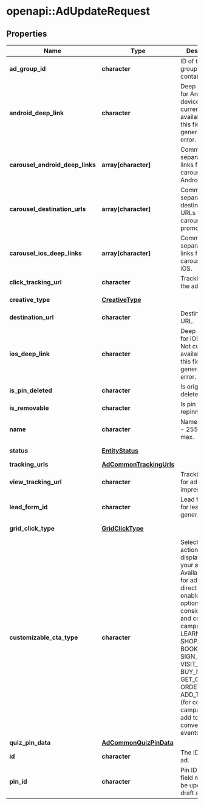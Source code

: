 # openapi::AdUpdateRequest


## Properties
Name | Type | Description | Notes
------------ | ------------- | ------------- | -------------
**ad_group_id** | **character** | ID of the ad group that contains the ad. | [optional] [Pattern: ^(AG)?\\d+$] 
**android_deep_link** | **character** | Deep link URL for Android devices. Not currently available. Using this field will generate an error. | [optional] 
**carousel_android_deep_links** | **array[character]** | Comma-separated deep links for the carousel pin on Android. | [optional] 
**carousel_destination_urls** | **array[character]** | Comma-separated destination URLs for the carousel pin to promote. | [optional] 
**carousel_ios_deep_links** | **array[character]** | Comma-separated deep links for the carousel pin on iOS. | [optional] 
**click_tracking_url** | **character** | Tracking url for the ad clicks. | [optional] 
**creative_type** | [**CreativeType**](CreativeType.md) |  | [optional] [Enum: ] 
**destination_url** | **character** | Destination URL. | [optional] 
**ios_deep_link** | **character** | Deep link URL for iOS devices. Not currently available. Using this field will generate an error. | [optional] 
**is_pin_deleted** | **character** | Is original pin deleted? | [optional] 
**is_removable** | **character** | Is pin repinnable? | [optional] 
**name** | **character** | Name of the ad - 255 chars max. | [optional] 
**status** | [**EntityStatus**](EntityStatus.md) |  | [optional] [Enum: ] 
**tracking_urls** | [**AdCommonTrackingUrls**](AdCommon_tracking_urls.md) |  | [optional] 
**view_tracking_url** | **character** | Tracking URL for ad impressions. | [optional] 
**lead_form_id** | **character** | Lead form ID for lead ad generation. | [optional] [Pattern: ^(AG)?\\d+$] 
**grid_click_type** | [**GridClickType**](GridClickType.md) |  | [optional] [Enum: ] 
**customizable_cta_type** | **character** | Select a call to action (CTA) to display below your ad. Available only for ads with direct links enabled. CTA options for consideration and conversion campaigns are LEARN_MORE, SHOP_NOW, BOOK_NOW, SIGN_UP, VISIT_WEBSITE, BUY_NOW, GET_OFFER, ORDER_NOW, ADD_TO_CART (for conversion campaigns with add to cart conversion events only) | [optional] [Enum: [GET_OFFER, LEARN_MORE, ORDER_NOW, SHOP_NOW, SIGN_UP, SUBSCRIBE, BUY_NOW, CONTACT_US, GET_QUOTE, VISIT_WEBSITE, APPLY_NOW, BOOK_NOW, REQUEST_DEMO, REGISTER_NOW, FIND_A_DEALER, ADD_TO_CART, WATCH_NOW, READ_MORE, null]] 
**quiz_pin_data** | [**AdCommonQuizPinData**](AdCommon_quiz_pin_data.md) |  | [optional] 
**id** | **character** | The ID of this ad. | [Pattern: ^\\d+$] 
**pin_id** | **character** | Pin ID. This field may only be updated for draft ads. | [optional] [Pattern: ^\\d+$] 


